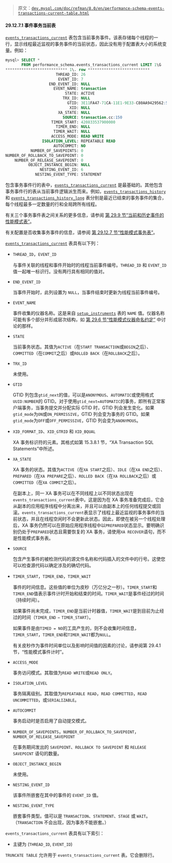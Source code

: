 > 原文：[`dev.mysql.com/doc/refman/8.0/en/performance-schema-events-transactions-current-table.html`](https://dev.mysql.com/doc/refman/8.0/en/performance-schema-events-transactions-current-table.html)

#### 29.12.7.1 事件事务当前表

[`events_transactions_current`](https://dev.mysql.com/doc/refman/8.0/en/performance-schema-events-transactions-current-table.html) 表包含当前事务事件。该表存储每个线程的一行，显示线程最近监视的事务事件的当前状态，因此没有用于配置表大小的系统变量。例如：

```sql
mysql> SELECT *
       FROM performance_schema.events_transactions_current LIMIT 1\G
*************************** 1\. row ***************************
                      THREAD_ID: 26
                       EVENT_ID: 7
                   END_EVENT_ID: NULL
                     EVENT_NAME: transaction
                          STATE: ACTIVE
                         TRX_ID: NULL
                           GTID: 3E11FA47-71CA-11E1-9E33-C80AA9429562:56
                            XID: NULL
                       XA_STATE: NULL
                         SOURCE: transaction.cc:150
                    TIMER_START: 420833537900000
                      TIMER_END: NULL
                     TIMER_WAIT: NULL
                    ACCESS_MODE: READ WRITE
                ISOLATION_LEVEL: REPEATABLE READ
                     AUTOCOMMIT: NO
           NUMBER_OF_SAVEPOINTS: 0
NUMBER_OF_ROLLBACK_TO_SAVEPOINT: 0
    NUMBER_OF_RELEASE_SAVEPOINT: 0
          OBJECT_INSTANCE_BEGIN: NULL
               NESTING_EVENT_ID: 6
             NESTING_EVENT_TYPE: STATEMENT
```

包含事务事件行的表中，[`events_transactions_current`](https://dev.mysql.com/doc/refman/8.0/en/performance-schema-events-transactions-current-table.html) 是最基础的。其他包含事务事件行的表从当前事件逻辑派生而来。例如，[`events_transactions_history`](https://dev.mysql.com/doc/refman/8.0/en/performance-schema-events-transactions-history-table.html) 和 [`events_transactions_history_long`](https://dev.mysql.com/doc/refman/8.0/en/performance-schema-events-transactions-history-long-table.html) 表分别是最近已结束的事务事件的集合，每个线程最多一定数量的行和全局跨所有线程。

有关三个事务事件表之间关系的更多信息，请参阅 [第 29.9 节“当前和历史事件的性能模式表”](https://dev.mysql.com/doc/refman/8.0/en/performance-schema-event-tables.html)。

有关配置是否收集事务事件的信息，请参阅 [第 29.12.7 节“性能模式事务表”](https://dev.mysql.com/doc/refman/8.0/en/performance-schema-transaction-tables.html)。

[`events_transactions_current`](https://dev.mysql.com/doc/refman/8.0/en/performance-schema-events-transactions-current-table.html) 表具有以下列：

+   `THREAD_ID`，`EVENT_ID`

    与事件关联的线程和事件开始时的线程当前事件编号。`THREAD_ID` 和 `EVENT_ID` 值一起唯一标识行。没有两行具有相同的值对。

+   `END_EVENT_ID`

    当事件开始时，此列设置为 `NULL`，当事件结束时更新为线程当前事件编号。

+   `EVENT_NAME`

    事件收集的仪器名称。这是来自 [`setup_instruments`](https://dev.mysql.com/doc/refman/8.0/en/performance-schema-setup-instruments-table.html) 表的 `NAME` 值。仪器名称可能有多个部分并形成层次结构，如 [第 29.6 节“性能模式仪器命名约定”](https://dev.mysql.com/doc/refman/8.0/en/performance-schema-instrument-naming.html) 中讨论的那样。

+   `STATE`

    当前事务状态。其值为`ACTIVE`（在`START TRANSACTION`或`BEGIN`之后）、`COMMITTED`（在`COMMIT`之后）或`ROLLED BACK`（在`ROLLBACK`之后）。

+   `TRX_ID`

    未使用。

+   `GTID`

    GTID 列包含`gtid_next`的值，可以是`ANONYMOUS`、`AUTOMATIC`或使用格式`UUID:NUMBER`的 GTID。对于使用`gtid_next=AUTOMATIC`的事务，即所有正常客户端事务，当事务提交并分配实际 GTID 时，GTID 列会发生变化。如果`gtid_mode`为`ON`或`ON_PERMISSIVE`，GTID 列会变为事务的 GTID。如果`gtid_mode`为`OFF`或`OFF_PERMISSIVE`，GTID 列会变为`ANONYMOUS`。

+   `XID_FORMAT_ID`、`XID_GTRID` 和 `XID_BQUAL`

    XA 事务标识符的元素。其格式如第 15.3.8.1 节，“XA Transaction SQL Statements”中所述。

+   `XA_STATE`

    XA 事务的状态。其值为`ACTIVE`（在`XA START`之后）、`IDLE`（在`XA END`之后）、`PREPARED`（在`XA PREPARE`之后）、`ROLLED BACK`（在`XA ROLLBACK`之后）或`COMMITTED`（在`XA COMMIT`之后）。

    在副本上，同一 XA 事务可以在不同线程上以不同状态出现在`events_transactions_current`表中。这是因为在 XA 事务准备完成后，它会从副本的应用程序线程中分离出来，并且可以由副本上的任何线程提交或回滚。`events_transactions_current`表显示了线程上最近监视的事务事件的当前状态，并且在线程空闲时不会更新此状态。因此，即使在被另一个线程处理后，XA 事务仍然可以在原始应用程序线程中以`PREPARED`状态显示。要明确识别仍处于`PREPARED`状态且需要恢复的 XA 事务，请使用`XA RECOVER`语句，而不是性能模式事务表。

+   `SOURCE`

    包含产生事件的被检测代码的源文件名称和代码插入的文件中的行号。这使您可以检查源代码以确定涉及的确切代码。

+   `TIMER_START`，`TIMER_END`，`TIMER_WAIT`

    事件的时间信息。这些值的单位为皮秒（万亿分之一秒）。`TIMER_START`和`TIMER_END`值表示事件计时开始和结束的时间。`TIMER_WAIT`是事件经过的时间（持续时间）。

    如果事件尚未完成，`TIMER_END`是当前计时器值，`TIMER_WAIT`是到目前为止经过的时间（`TIMER_END` − `TIMER_START`）。

    如果事件是由`TIMED = NO`的工具产生的，则不会收集时间信息，`TIMER_START`，`TIMER_END`和`TIMER_WAIT`都为`NULL`。

    有关皮秒作为事件时间单位以及影响时间值的因素的讨论，请参阅第 29.4.1 节，“性能模式事件计时”。

+   `ACCESS_MODE`

    事务访问模式。其取值为`READ WRITE`或`READ ONLY`。

+   `ISOLATION_LEVEL`

    事务隔离级别。其取值为`REPEATABLE READ`，`READ COMMITTED`，`READ UNCOMMITTED`，或`SERIALIZABLE`。

+   `AUTOCOMMIT`

    事务启动时是否启用了自动提交模式。

+   `NUMBER_OF_SAVEPOINTS`，`NUMBER_OF_ROLLBACK_TO_SAVEPOINT`，`NUMBER_OF_RELEASE_SAVEPOINT`

    在事务期间发出的 `SAVEPOINT`、`ROLLBACK TO SAVEPOINT` 和 `RELEASE SAVEPOINT` 语句的数量。

+   `OBJECT_INSTANCE_BEGIN`

    未使用。

+   `NESTING_EVENT_ID`

    该事件所嵌套在其中的事件的 `EVENT_ID` 值。

+   `NESTING_EVENT_TYPE`

    嵌套事件类型。值可以是 `TRANSACTION`、`STATEMENT`、`STAGE` 或 `WAIT`。（`TRANSACTION` 不会出现，因为事务不能嵌套。）

`events_transactions_current` 表具有以下索引：

+   主键为 (`THREAD_ID`, `EVENT_ID`)

`TRUNCATE TABLE` 允许用于 `events_transactions_current` 表。它会删除行。

